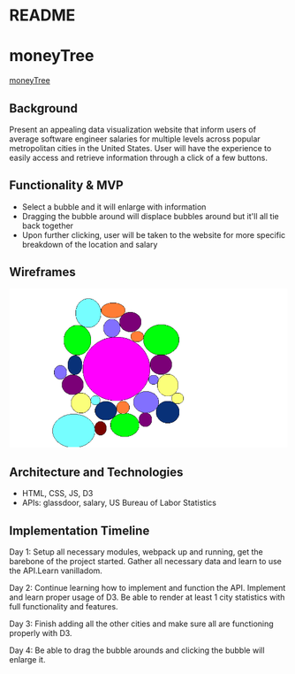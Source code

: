 # README

# moneyTree

[moneyTree](https://chrisdangnguyen.github.io/SEsalaries/)

## Background

Present an appealing data visualization website that inform users of average software engineer salaries for multiple levels across popular metropolitan cities in the United States. User will have the experience to easily access and retrieve information through a click of a few buttons. 

## Functionality & MVP

* Select a bubble and it will enlarge with information
* Dragging the bubble around will displace bubbles around but it'll all tie back together 
* Upon further clicking, user will be taken to the website for more specific breakdown of the location and salary

## Wireframes

![moneyTree home page](https://github.com/chrisdangnguyen/SEsalaries/blob/master/Bubble.png)


## Architecture and Technologies

* HTML, CSS, JS, D3
* APIs: glassdoor, salary, US Bureau of Labor Statistics

## Implementation Timeline

Day 1: Setup all necessary modules, webpack up and running, get the barebone of the project started. Gather all necessary data and learn to use the API.Learn vanilladom.

Day 2:  Continue learning how to implement and function the API. Implement and learn proper usage of D3. Be able to render at least 1 city statistics with full functionality and features. 

Day 3: Finish adding all the other cities and make sure all are functioning properly with D3.

Day 4: Be able to drag the bubble arounds and clicking the bubble will enlarge it. 


